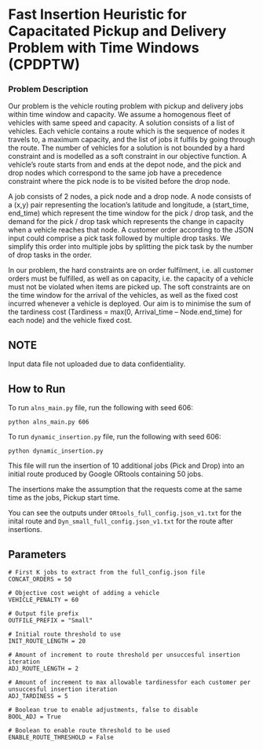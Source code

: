 # Fast Insertion Heuristic for Capacitated Pickup and Delivery Problem with Time Windows (CPDPTW)
### Problem Description
Our problem is the vehicle routing problem with pickup and delivery jobs within time window and 
capacity. We assume a homogenous fleet of vehicles with same speed and capacity.
A solution consists of a list of vehicles. Each vehicle contains a route which is the sequence of nodes it 
travels to, a maximum capacity, and the list of jobs it fulfils by going through the route. The number 
of vehicles for a solution is not bounded by a hard constraint and is modelled as a soft constraint in 
our objective function. A vehicle’s route starts from and ends at the depot node, and the pick and drop 
nodes which correspond to the same job have a precedence constraint where the pick node is to be 
visited before the drop node.

A job consists of 2 nodes, a pick node and a drop node. A node consists of a (x,y) pair representing the 
location’s latitude and longitude, a (start_time, end_time) which represent the time window for the 
pick / drop task, and the demand for the pick / drop task which represents the change in capacity 
when a vehicle reaches that node. A customer order according to the JSON input could comprise a
pick task followed by multiple drop tasks. We simplify this order into multiple jobs by splitting the pick 
task by the number of drop tasks in the order.

In our problem, the hard constraints are on order fulfilment, i.e. all customer orders must be fulfilled, 
as well as on capacity, i.e. the capacity of a vehicle must not be violated when items are picked up. 
The soft constraints are on the time window for the arrival of the vehicles, as well as the fixed cost 
incurred whenever a vehicle is deployed. Our aim is to minimise the sum of the tardiness cost 
(Tardiness = max(0, Arrival_time – Node.end_time) for each node) and the vehicle fixed cost. 

## NOTE
Input data file not uploaded due to data confidentiality.

## How to Run
To run `alns_main.py` file, run the following with seed 606:
```
python alns_main.py 606
```

To run `dynamic_insertion.py` file, run the following with seed 606:
```
python dynamic_insertion.py
```
This file will run the insertion of 10 additional jobs (Pick and Drop) into an initial route produced by Google ORtools containing 50 jobs.

The insertions make the assumption that the requests come at the same time as the jobs, Pickup start time.

You can see the outputs under `ORtools_full_config.json_v1.txt` for the inital route and `Dyn_small_full_config.json_v1.txt` for the route after insertions.

## Parameters

```
# First K jobs to extract from the full_config.json file
CONCAT_ORDERS = 50

# Objective cost weight of adding a vehicle
VEHICLE_PENALTY = 60

# Output file prefix
OUTFILE_PREFIX = "Small"

# Initial route threshold to use
INIT_ROUTE_LENGTH = 20

# Amount of increment to route threshold per unsuccesful insertion iteration
ADJ_ROUTE_LENGTH = 2

# Amount of increment to max allowable tardinessfor each customer per unsuccesful insertion iteration
ADJ_TARDINESS = 5

# Boolean true to enable adjustments, false to disable
BOOL_ADJ = True

# Boolean to enable route threshold to be used
ENABLE_ROUTE_THRESHOLD = False
```




